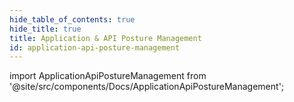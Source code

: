 ```yaml
---
hide_table_of_contents: true
hide_title: true
title: Application & API Posture Management
id: application-api-posture-management
---
```


<!-- # Open Source -->

<!-- Custom component -->

import ApplicationApiPostureManagement from '@site/src/components/Docs/ApplicationApiPostureManagement';

<ApplicationApiPostureManagement />
